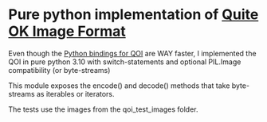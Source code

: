 # Pure python implementation of [Quite OK Image Format](https://qoiformat.org/)

Even though the [Python bindings for QOI](https://github.com/kodonnell/qoi) are WAY faster, I implemented the QOI in pure python 3.10 with switch-statements and optional PIL.Image compatibility (or byte-streams)

This module exposes the encode() and decode() methods that take byte-streams as iterables or iterators.

The tests use the images from the qoi_test_images folder.
